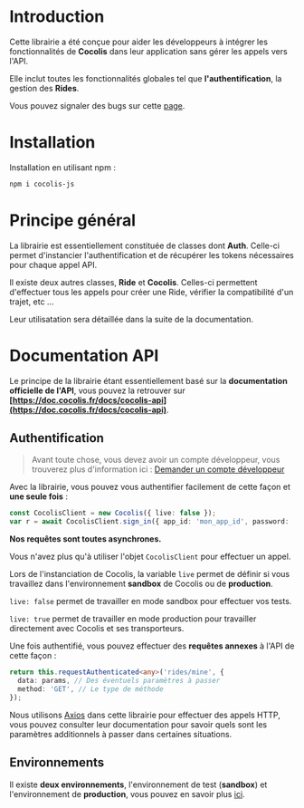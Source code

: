# Introduction

Cette librairie a été conçue pour aider les développeurs à intégrer les fonctionnalités de **Cocolis** dans leur application sans gérer les appels vers l'API.

Elle inclut toutes les fonctionnalités globales tel que **l'authentification**, la gestion des **Rides**.

Vous pouvez signaler des bugs sur cette [page](https://github.com/Cocolis-1/cocolis-js/issues).

# Installation

Installation en utilisant npm :

```bash
npm i cocolis-js
```

# Principe général

La librairie est essentiellement constituée de classes dont **Auth**. Celle-ci permet d'instancier l'authentification et de récupérer les tokens nécessaires pour chaque appel API.

Il existe deux autres classes, **Ride** et **Cocolis**. Celles-ci permettent d'effectuer tous les appels pour créer une Ride, vérifier la compatibilité d'un trajet, etc ...

Leur utilisatation sera détaillée dans la suite de la documentation.

# Documentation API

Le principe de la librairie étant essentiellement basé sur la **documentation officielle de l'API**, vous pouvez la retrouver sur **[https://doc.cocolis.fr/docs/cocolis-api](https://doc.cocolis.fr/docs/cocolis-api)**.

## Authentification

> Avant toute chose, vous devez avoir un compte développeur, vous trouverez plus d'information ici :
> [Demander un compte développeur](https://doc.cocolis.fr/docs/cocolis-api/docs/Tutoriel-impl%C3%A9mentation/Getting-Started.md#2-demander-un-compte-d%C3%A9veloppeur)

Avec la librairie, vous pouvez vous authentifier facilement de cette façon et **une seule fois** :

```typescript
const CocolisClient = new Cocolis({ live: false });
var r = await CocolisClient.sign_in({ app_id: 'mon_app_id', password: 'mon_password' });
```

**Nos requêtes sont toutes asynchrones.**

Vous n'avez plus qu'à utiliser l'objet `CocolisClient` pour effectuer un appel.

Lors de l'instanciation de Cocolis, la variable `live` permet de définir si vous travaillez dans l'environnement **sandbox** de Cocolis ou de **production**.

`live: false` permet de travailler en mode sandbox pour effectuer vos tests.

`live: true` permet de travailler en mode production pour travailler directement avec Cocolis et ses transporteurs.

Une fois authentifié, vous pouvez effectuer des **requêtes annexes** à l'API de cette façon :

```typescript
return this.requestAuthenticated<any>('rides/mine', {
  data: params, // Des éventuels paramètres à passer
  method: 'GET', // Le type de méthode
});
```

Nous utilisons [Axios](https://www.npmjs.com/package/axios) dans cette librairie pour effectuer des appels HTTP, vous pouvez consulter leur documentation pour savoir quels sont les paramètres additionnels à passer dans certaines situations.

## Environnements

Il existe **deux environnements**, l'environnement de test (**sandbox**) et l'environnement de **production**, vous pouvez en savoir plus [ici](https://doc.cocolis.fr/docs/cocolis-api/docs/Installation-et-utilisation/01-Environnements.md).
